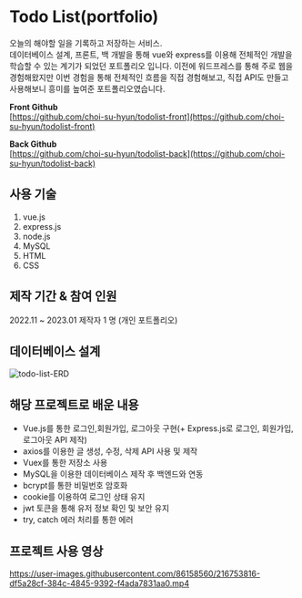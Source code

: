 # Todo List(portfolio)
오늘의 해야할 일을 기록하고 저장하는 서비스.  
데이터베이스 설계, 프론트, 백 개발을 통해 vue와 express를 이용해 전체적인 개발을 학습할 수 있는 계기가 되었던 포트폴리오 입니다. 이전에 워드프레스를 통해 주로 웹을 경험해왔지만 이번 경험을 통해 전체적인 흐름을 직접 경험해보고, 직접 API도 만들고 사용해보니 흥미를 높여준 포트폴리오였습니다.
  
**Front Github**  
[https://github.com/choi-su-hyun/todolist-front](https://github.com/choi-su-hyun/todolist-front)
  
**Back Github**  
[https://github.com/choi-su-hyun/todolist-back](https://github.com/choi-su-hyun/todolist-back)
      
## 사용 기술
1. vue.js
2. express.js
3. node.js
4. MySQL
5. HTML
6. CSS
    
## 제작 기간 & 참여 인원
2022.11 ~ 2023.01
제작자 1 명 (개인 포트폴리오)
    
## 데이터베이스 설계
![todo-list-ERD](https://user-images.githubusercontent.com/86158560/216279435-12ae24ce-2471-4887-898b-a0f790ebb4f7.png)
    
## 해당 프로젝트로 배운 내용
- Vue.js를 통한 로그인,회원가입, 로그아웃 구현(+ Express.js로 로그인, 회원가입, 로그아웃 API 제작)
- axios를 이용한 글 생성, 수정, 삭제 API 사용 및 제작
- Vuex를 통한 저장소 사용
- MySQL을 이용한 데이터베이스 제작 후 백엔드와 연동
- bcrypt를 통한 비밀번호 암호화
- cookie를 이용하여 로그인 상태 유지
- jwt 토큰을 통해 유저 정보 확인 및 보안 유지
- try, catch 에러 처리를 통한 에러 
    
## 프로젝트 사용 영상
https://user-images.githubusercontent.com/86158560/216753816-df5a28cf-384c-4845-9392-f4ada7831aa0.mp4
